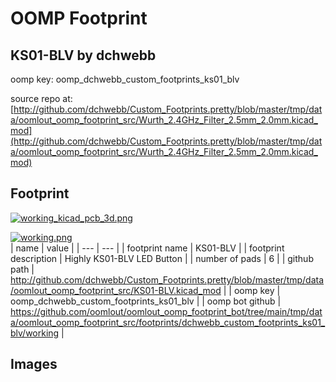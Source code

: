 # OOMP Footprint  
## KS01-BLV  by dchwebb  
  
oomp key: oomp_dchwebb_custom_footprints_ks01_blv  
  
source repo at: [http://github.com/dchwebb/Custom_Footprints.pretty/blob/master/tmp/data/oomlout_oomp_footprint_src/Wurth_2.4GHz_Filter_2.5mm_2.0mm.kicad_mod](http://github.com/dchwebb/Custom_Footprints.pretty/blob/master/tmp/data/oomlout_oomp_footprint_src/Wurth_2.4GHz_Filter_2.5mm_2.0mm.kicad_mod)  
## Footprint  
  
[![working_kicad_pcb_3d.png](working_kicad_pcb_3d_600.png)](working_kicad_pcb_3d.png)  
  
[![working.png](working_600.png)](working.png)  
| name | value | 
| --- | --- | 
| footprint name | KS01-BLV | 
| footprint description | Highly KS01-BLV LED Button | 
| number of pads | 6 | 
| github path | http://github.com/dchwebb/Custom_Footprints.pretty/blob/master/tmp/data/oomlout_oomp_footprint_src/KS01-BLV.kicad_mod | 
| oomp key | oomp_dchwebb_custom_footprints_ks01_blv | 
| oomp bot github | https://github.com/oomlout/oomlout_oomp_footprint_bot/tree/main/tmp/data/oomlout_oomp_footprint_src/footprints/dchwebb_custom_footprints_ks01_blv/working | 
## Images  
